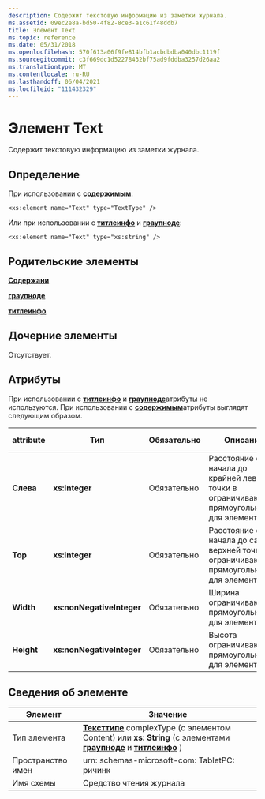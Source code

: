 ```yaml
---
description: Содержит текстовую информацию из заметки журнала.
ms.assetid: 09ec2e8a-bd50-4f82-8ce3-a1c61f48ddb7
title: Элемент Text
ms.topic: reference
ms.date: 05/31/2018
ms.openlocfilehash: 570f613a06f9fe814bfb1acbdbdba040dbc1119f
ms.sourcegitcommit: c3f669dc1d52278432bf75ad9fddba3257d26aa2
ms.translationtype: MT
ms.contentlocale: ru-RU
ms.lasthandoff: 06/04/2021
ms.locfileid: "111432329"
---
```

# <a name="text-element"></a>Элемент Text

Содержит текстовую информацию из заметки журнала.

## <a name="definition"></a>Определение

При использовании с [**содержимым**](content-element--journal-reader.md):

``` syntax
<xs:element name="Text" type="TextType" />
```

Или при использовании с [**титлеинфо**](titleinfo-element.md) и [**граупноде**](groupnode-element.md):

``` syntax
<xs:element name="Text" type="xs:string" />
```

## <a name="parent-elements"></a>Родительские элементы

[**Содержани**](content-element--journal-reader.md)

[**граупноде**](groupnode-element.md)

[**титлеинфо**](titleinfo-element.md)

## <a name="child-elements"></a>Дочерние элементы

Отсутствует.

## <a name="attributes"></a>Атрибуты

При использовании с [**титлеинфо**](titleinfo-element.md) и [**граупноде**](groupnode-element.md)атрибуты не используются. При использовании с [**содержимым**](content-element--journal-reader.md)атрибуты выглядят следующим образом.



| attribute  | Тип                      | Обязательно | Описание                                                                             | Возможные значения           |
|------------|---------------------------|----------|-----------------------------------------------------------------------------------------|---------------------------|
| **Слева**   | **xs:integer**            | Обязательно | Расстояние от начала до крайней левой точки в ограничивающем прямоугольнике для элемента. | Любое целое число.              |
| **Top**    | **xs:integer**            | Обязательно | Расстояние от начала до самой верхней точки ограничивающего прямоугольника для элемента.  | Любое целое число.              |
| **Width**  | **xs:nonNegativeInteger** | Обязательно | Ширина ограничивающего прямоугольника для элемента.                                          | Любое неотрицательное целое число. |
| **Height** | **xs:nonNegativeInteger** | Обязательно | Высота ограничивающего прямоугольника для элемента.                                         | Любое неотрицательное целое число. |



 

## <a name="element-information"></a>Сведения об элементе



|   Элемент           |   Значение                                |
|--------------|-----------------------------------------------------------------------------------------------------------------------------------------------------------------------------------------------------|
| Тип элемента | [**Тексттипе**](texttype-complex-type.md) complexType (с элементом Content) или **xs: String** (с элементами [**граупноде**](groupnode-element.md) и [**титлеинфо**](titleinfo-element.md) ) |
| Пространство имен    | urn: schemas-microsoft-com: TabletPC: ричинк<br/>                                                                                                                                               |
| Имя схемы  | Средство чтения журнала<br/>                                                                                                                                                                           |



 

 

 




